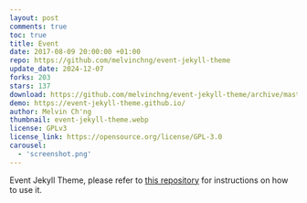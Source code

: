 ```yaml
---
layout: post
comments: true
toc: true
title: Event
date: 2017-08-09 20:00:00 +01:00
repo: https://github.com/melvinchng/event-jekyll-theme
update_date: 2024-12-07
forks: 203
stars: 137
download: https://github.com/melvinchng/event-jekyll-theme/archive/master.zip
demo: https://event-jekyll-theme.github.io/
author: Melvin Ch'ng
thumbnail: event-jekyll-theme.webp
license: GPLv3
license_link: https://opensource.org/license/GPL-3.0
carousel:
  - 'screenshot.png'
---
```


Event Jekyll Theme, please refer to [this repository](https://github.com/melvinchng/event-jekyll-theme) for instructions on how to use it.
